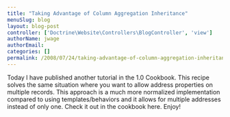 ```yaml
---
title: "Taking Advantage of Column Aggregation Inheritance"
menuSlug: blog
layout: blog-post
controller: ['Doctrine\Website\Controllers\BlogController', 'view']
authorName: jwage
authorEmail:
categories: []
permalink: /2008/07/24/taking-advantage-of-column-aggregation-inheritance.html
---
```

Today I have published another tutorial in the 1.0 Cookbook. This recipe
solves the same situation where you want to allow address properties on
multiple records. This approach is a much more normalized implementation
compared to using templates/behaviors and it allows for multiple
addresses instead of only one. Check it out in the cookbook here. Enjoy!
